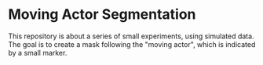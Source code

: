 # Moving Actor Segmentation
This repository is about a series of small experiments, using simulated data.
The goal is to create a mask following the "moving actor", which is indicated
by a small marker.

